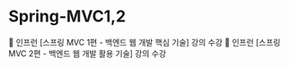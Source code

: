 # Spring-MVC1,2
🌱 인프런 [스프링 MVC 1편 - 백엔드 웹 개발 핵심 기술] 강의 수강
🌱 인프런 [스프링 MVC 2편 - 백엔드 웹 개발 활용 기술] 강의 수강
